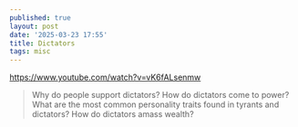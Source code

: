 ```yaml
---
published: true
layout: post
date: '2025-03-23 17:55'
title: Dictators
tags: misc 
---
```

<https://www.youtube.com/watch?v=vK6fALsenmw>

> Why do people support dictators? How do dictators come to power? What are the most common personality traits found in tyrants and dictators? How do dictators amass wealth?
